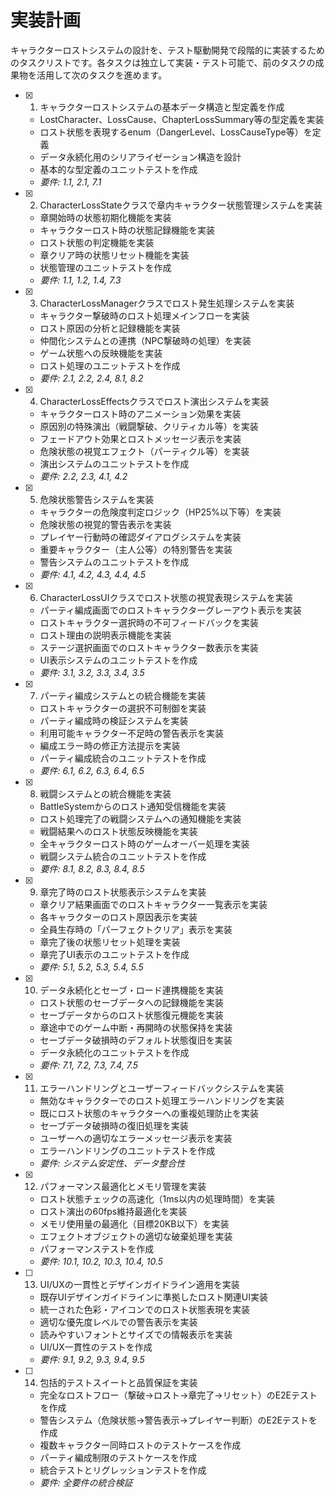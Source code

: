 # 実装計画

キャラクターロストシステムの設計を、テスト駆動開発で段階的に実装するためのタスクリストです。各タスクは独立して実装・テスト可能で、前のタスクの成果物を活用して次のタスクを進めます。

- [x] 1. キャラクターロストシステムの基本データ構造と型定義を作成
  - LostCharacter、LossCause、ChapterLossSummary等の型定義を実装
  - ロスト状態を表現するenum（DangerLevel、LossCauseType等）を定義
  - データ永続化用のシリアライゼーション構造を設計
  - 基本的な型定義のユニットテストを作成
  - _要件: 1.1, 2.1, 7.1_

- [x] 2. CharacterLossStateクラスで章内キャラクター状態管理システムを実装
  - 章開始時の状態初期化機能を実装
  - キャラクターロスト時の状態記録機能を実装
  - ロスト状態の判定機能を実装
  - 章クリア時の状態リセット機能を実装
  - 状態管理のユニットテストを作成
  - _要件: 1.1, 1.2, 1.4, 7.3_

- [x] 3. CharacterLossManagerクラスでロスト発生処理システムを実装
  - キャラクター撃破時のロスト処理メインフローを実装
  - ロスト原因の分析と記録機能を実装
  - 仲間化システムとの連携（NPC撃破時の処理）を実装
  - ゲーム状態への反映機能を実装
  - ロスト処理のユニットテストを作成
  - _要件: 2.1, 2.2, 2.4, 8.1, 8.2_

- [x] 4. CharacterLossEffectsクラスでロスト演出システムを実装
  - キャラクターロスト時のアニメーション効果を実装
  - 原因別の特殊演出（戦闘撃破、クリティカル等）を実装
  - フェードアウト効果とロストメッセージ表示を実装
  - 危険状態の視覚エフェクト（パーティクル等）を実装
  - 演出システムのユニットテストを作成
  - _要件: 2.2, 2.3, 4.1, 4.2_

- [x] 5. 危険状態警告システムを実装
  - キャラクターの危険度判定ロジック（HP25%以下等）を実装
  - 危険状態の視覚的警告表示を実装
  - プレイヤー行動時の確認ダイアログシステムを実装
  - 重要キャラクター（主人公等）の特別警告を実装
  - 警告システムのユニットテストを作成
  - _要件: 4.1, 4.2, 4.3, 4.4, 4.5_

- [x] 6. CharacterLossUIクラスでロスト状態の視覚表現システムを実装
  - パーティ編成画面でのロストキャラクターグレーアウト表示を実装
  - ロストキャラクター選択時の不可フィードバックを実装
  - ロスト理由の説明表示機能を実装
  - ステージ選択画面でのロストキャラクター数表示を実装
  - UI表示システムのユニットテストを作成
  - _要件: 3.1, 3.2, 3.3, 3.4, 3.5_

- [x] 7. パーティ編成システムとの統合機能を実装
  - ロストキャラクターの選択不可制御を実装
  - パーティ編成時の検証システムを実装
  - 利用可能キャラクター不足時の警告表示を実装
  - 編成エラー時の修正方法提示を実装
  - パーティ編成統合のユニットテストを作成
  - _要件: 6.1, 6.2, 6.3, 6.4, 6.5_

- [x] 8. 戦闘システムとの統合機能を実装
  - BattleSystemからのロスト通知受信機能を実装
  - ロスト処理完了の戦闘システムへの通知機能を実装
  - 戦闘結果へのロスト状態反映機能を実装
  - 全キャラクターロスト時のゲームオーバー処理を実装
  - 戦闘システム統合のユニットテストを作成
  - _要件: 8.1, 8.2, 8.3, 8.4, 8.5_

- [x] 9. 章完了時のロスト状態表示システムを実装
  - 章クリア結果画面でのロストキャラクター一覧表示を実装
  - 各キャラクターのロスト原因表示を実装
  - 全員生存時の「パーフェクトクリア」表示を実装
  - 章完了後の状態リセット処理を実装
  - 章完了UI表示のユニットテストを作成
  - _要件: 5.1, 5.2, 5.3, 5.4, 5.5_

- [x] 10. データ永続化とセーブ・ロード連携機能を実装
  - ロスト状態のセーブデータへの記録機能を実装
  - セーブデータからのロスト状態復元機能を実装
  - 章途中でのゲーム中断・再開時の状態保持を実装
  - セーブデータ破損時のデフォルト状態復旧を実装
  - データ永続化のユニットテストを作成
  - _要件: 7.1, 7.2, 7.3, 7.4, 7.5_

- [x] 11. エラーハンドリングとユーザーフィードバックシステムを実装
  - 無効なキャラクターでのロスト処理エラーハンドリングを実装
  - 既にロスト状態のキャラクターへの重複処理防止を実装
  - セーブデータ破損時の復旧処理を実装
  - ユーザーへの適切なエラーメッセージ表示を実装
  - エラーハンドリングのユニットテストを作成
  - _要件: システム安定性、データ整合性_

- [x] 12. パフォーマンス最適化とメモリ管理を実装
  - ロスト状態チェックの高速化（1ms以内の処理時間）を実装
  - ロスト演出の60fps維持最適化を実装
  - メモリ使用量の最適化（目標20KB以下）を実装
  - エフェクトオブジェクトの適切な破棄処理を実装
  - パフォーマンステストを作成
  - _要件: 10.1, 10.2, 10.3, 10.4, 10.5_

- [ ] 13. UI/UXの一貫性とデザインガイドライン適用を実装
  - 既存UIデザインガイドラインに準拠したロスト関連UI実装
  - 統一された色彩・アイコンでのロスト状態表現を実装
  - 適切な優先度レベルでの警告表示を実装
  - 読みやすいフォントとサイズでの情報表示を実装
  - UI/UX一貫性のテストを作成
  - _要件: 9.1, 9.2, 9.3, 9.4, 9.5_

- [ ] 14. 包括的テストスイートと品質保証を実装
  - 完全なロストフロー（撃破→ロスト→章完了→リセット）のE2Eテストを作成
  - 警告システム（危険状態→警告表示→プレイヤー判断）のE2Eテストを作成
  - 複数キャラクター同時ロストのテストケースを作成
  - パーティ編成制限のテストケースを作成
  - 統合テストとリグレッションテストを作成
  - _要件: 全要件の統合検証_
